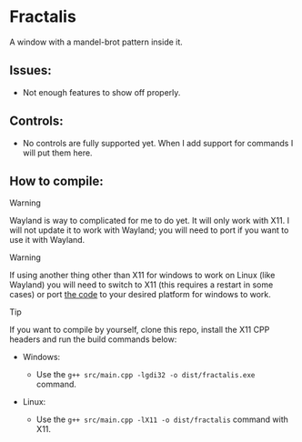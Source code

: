 # Fractalis
A window with a mandel-brot pattern inside it.

## Issues:
- Not enough features to show off properly.

## Controls:
- No controls are fully supported yet. When I add support for commands I will put them here.


## How to compile:

> [!WARNING]
> Wayland is way to complicated for me to do yet. It will only work with X11. I will not update it to work with Wayland; you will need to port if you want to use it with Wayland.

> [!WARNING]
> If using another thing other than X11 for windows to work on Linux (like Wayland) you will need to switch to X11 (this requires a restart in some cases) or port [the code](/src/main.cpp) to your desired platform for windows to work.

> [!TIP]
> If you want to compile by yourself, clone this repo, install the X11 CPP headers and run the build commands below:

- Windows:
    - Use the `g++ src/main.cpp -lgdi32 -o dist/fractalis.exe` command.

- Linux:
    - Use the `g++ src/main.cpp -lX11 -o dist/fractalis` command with X11.
